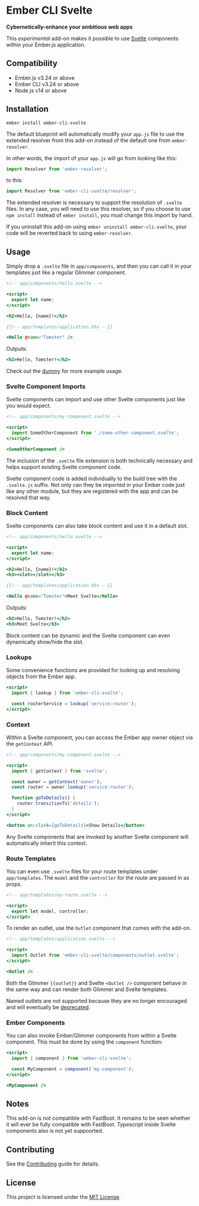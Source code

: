Ember CLI Svelte
=================

**Cybernetically-enhance your ambitious web apps**

This *experimental* add-on makes it possible to use [Svelte](https://svelte.dev) components within your Ember.js application.


## Compatibility

* Ember.js v3.24 or above
* Ember CLI v3.24 or above
* Node.js v14 or above


## Installation

```
ember install ember-cli-svelte
```

The default blueprint will automatically modify your `app.js` file to use the extended resolver from this add-on instead of the default one from `ember-resolver`.

In other words, the import of your `app.js` will go from looking like this:

```javascript
import Resolver from 'ember-resolver';
```

to this:

```javascript
import Resolver from 'ember-cli-svelte/resolver';
```

The extended resolver is necessary to support the resolution of `.svelte` files.  In any case, you will need to use this resolver, so if you choose to use `npm install` instead of `ember install`, you must change this import by hand.

If you uninstall this add-on using `ember uninstall ember-cli-svelte`, your code will be reverted back to using `ember-resolver`.


## Usage

Simply drop a `.svelte` file in `app/components`, and then you can call it in your templates just like a regular Glimmer component.

```hbs
<!-- app/components/hello.svelte -->

<script>
  export let name;
</script>

<h2>Hello, {name}!</h2>
```

```hbs
{{!-- app/templates/application.hbs --}}

<Hello @name="Tomster" />
```

Outputs:

```hbs
<h2>Hello, Tomster!</h2>
```

Check out the [dummy](/tests/dummy) for more example usage.


### Svelte Component Imports

Svelte components can import and use other Svelte components just like you would expect.

```hbs
<!-- app/components/my-component.svelte -->

<script>
  import SomeOtherComponent from './some-other-component.svelte';
</script>

<SomeOtherComponent />
```

The inclusion of the `.svelte` file extension is both technically necessary and helps support existing Svelte component code.

Svelte component code is added individually to the build tree with the `.svelte.js` suffix.  Not only can they be imported in your Ember code just like any other module, but they are registered with the app and can be resolved that way.


### Block Content

Svelte components can also take block content and use it in a default slot.

```hbs
<!-- app/components/hello.svelte -->

<script>
  export let name;
</script>

<h2>Hello, {name}!</h2>
<h3><slot></slot></h3>
```

```hbs
{{!-- app/templates/application.hbs --}}

<Hello @name="Tomster">Meet Svelte</Hello>
```

Outputs:

```hbs
<h2>Hello, Tomster!</h2>
<h3>Meet Svelte</h3>
```

Block content can be dynamic and the Svelte component can even dynamically show/hide the slot.


### Lookups

Some convenience functions are provided for looking up and resolving objects from the Ember app.

```hbs
<script>
  import { lookup } from 'ember-cli-svelte';

  const routerService = lookup('service:router');
</script>
```


### Context

Within a Svelte component, you can access the Ember app owner object via the `getContext` API.

```hbs
<!-- app/components/my-component.svelte -->

<script>
  import { getContext } from 'svelte';

  const owner = getContext('owner');
  const router = owner.lookup('service:router');

  function goToDetails() {
    router.transitionTo('details');
  }
</script>

<button on:click={goToDetails}>Show Details</button>
```

Any Svelte components that are invoked by another Svelte component will automatically inherit this context.


### Route Templates

You can even use `.svelte` files for your route templates under `app/templates`.  The `model` and the `controller` for the route are passed in as props.

```hbs
<!-- app/templates/my-route.svelte -->

<script>
  export let model, controller;
</script>
```

To render an outlet, use the `Outlet` component that comes with the add-on.

```hbs
<!-- app/templates/application.svelte -->

<script>
  import Outlet from 'ember-cli-svelte/components/outlet.svelte';
</script>

<Outlet />
```

Both the Glimmer `{{outlet}}` and Svelte `<Outlet />` component behave in the same way and can render both Glimmer and Svelte templates.

Named outlets are not supported because they are no longer encouraged and will eventually be [deprecated](https://github.com/emberjs/rfcs/blob/master/text/0418-deprecate-route-render-methods.md).


### Ember Components

You can also invoke Ember/Glimmer components from within a Svelte component.  This must be done by using the `component` function:

```hbs
<script>
  import { component } from 'ember-cli-svelte';

  const MyComponent = component('my-component');
</script>

<MyComponent />
```


## Notes

This add-on is not compatible with FastBoot.  It remains to be seen whether it will ever be fully compatible with FastBoot.  Typescript inside Svelte components also is not yet suppoorted.


## Contributing

See the [Contributing](CONTRIBUTING.md) guide for details.


## License

This project is licensed under the [MIT License](LICENSE.md).
